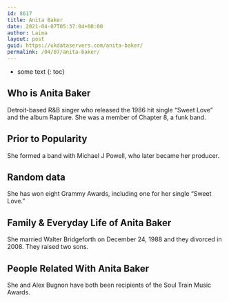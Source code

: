 ```yaml
---
id: 8617
title: Anita Baker
date: 2021-04-07T05:37:04+00:00
author: Laima
layout: post
guid: https://ukdataservers.com/anita-baker/
permalink: /04/07/anita-baker/
---
```


* some text
{: toc}


## Who is Anita Baker
                  
                  
                  
Detroit-based R&B singer who released the 1986 hit single &#8220;Sweet Love&#8221; and the album Rapture. She was a member of Chapter 8, a funk band.
                  
              
            
              
            
                
                
                
## Prior to Popularity
                  
                  
                  
She formed a band with Michael J Powell, who later became her producer.
                  
              
            
              
            
                
                
                
## Random data
                  
                  
                  
She has won eight Grammy Awards, including one for her single &#8220;Sweet Love.&#8221;
                  
              
            
              
            
                
                
                
## Family & Everyday Life of Anita Baker
                  
                  
                  
She married Walter Bridgeforth on December 24, 1988 and they divorced in 2008. They raised two sons.
                  
              
            
              
            
                
                
                
## People Related With Anita Baker
                  
                  
                  
She and Alex Bugnon have both been recipients of the Soul Train Music Awards.
                  
              
            
              
            
                
              
            
              
              
            
            
              
            
          
          
          